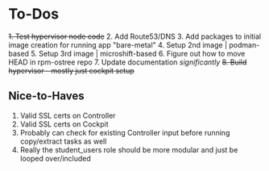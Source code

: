 # To-Dos

~~1. Test hypervisor node code~~
2. Add Route53/DNS
3. Add packages to initial image creation for running app "bare-metal"
4. Setup 2nd image | podman-based
5. Setup 3rd image | microshift-based
6. Figure out how to move HEAD in rpm-ostree repo
7. Update documentation _significantly_
~~8. Build hypervisor - mostly just cockpit setup~~

## Nice-to-Haves

1. Valid SSL certs on Controller
2. Valid SSL certs on Cockpit
3. Probably can check for existing Controller input before running copy/extract tasks as well
4. Really the student_users role should be more modular and just be looped over/included
